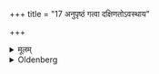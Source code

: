 +++
title = "17 अनुपृष्ठं गत्वा दक्षिणतोऽवस्थाय"

+++

<details><summary>मूलम्</summary>

अनुपृष्ठं गत्वा दक्षिणतोऽवस्थाय वध्वञ्जलिं गृह्णीयात् १७
</details>

<details><summary>Oldenberg</summary>

17. (The bridegroom) should pass behind (the bride's) back, station himself to the south, and seize the bride's hand.
</details>

